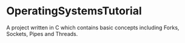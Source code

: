 # OperatingSystemsTutorial
A project written in C which contains basic concepts including Forks, Sockets, Pipes and Threads.
